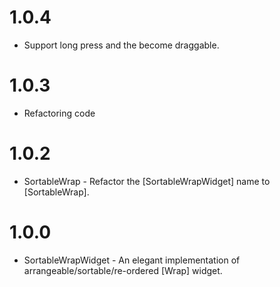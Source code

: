 
# 1.0.4

* Support long press and the become draggable.

# 1.0.3

* Refactoring code

# 1.0.2

* SortableWrap - Refactor the [SortableWrapWidget] name to [SortableWrap].


# 1.0.0

* SortableWrapWidget - An elegant implementation of arrangeable/sortable/re-ordered [Wrap] widget.



